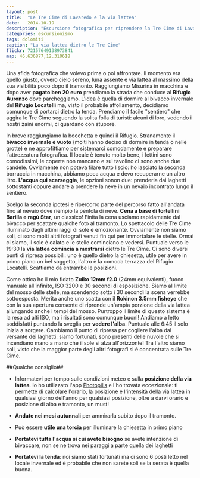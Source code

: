 ```yaml
---
layout: post
title:  "Le Tre Cime di Lavaredo e la via lattea"
date:   2014-10-19
description: "Escursione fotografica per riprendere la Tre Cime di Lavaredo con dietro la via lattea, consigli e qualche informazione sulla tecnica di ripresa"
categories: escursionismo
tags: dolomiti
caption: "La via lattea dietro le Tre Cime"
flickr: 72157649138973841
map: 46.636877,12.310618
---
```


Una sfida fotografica che volevo prima o poi affrontare. Il momento era quello giusto, ovvero cielo sereno, luna assente e via lattea al massimo della sua visibilità poco dopo il tramonto. Raggiungiamo Misurina in macchina e dopo aver **pagato ben 20 euro** prendiamo la strada che conduce al **Rifugio Auronzo** dove parcheggiamo. L'idea è quella di dormire al bivacco invernale del **Rifugio Locatelli** ma, visto il probabile affollamento, decidiamo comunque di portarci dietro la tenda. Prendiamo il facile "sentiero" che aggira le Tre Cime seguendo la solita folla di turisti: alcuni di loro, vedendo i nostri zaini enormi, ci guardano con stupore.

In breve raggiungiamo la bocchetta e quindi il Rifugio. Stranamente il **bivacco invernale è vuoto** (molti hanno deciso di dormire in tenda o nelle grotte) e ne approfittiamo per sistemarci comodamente e preparare l'attrezzatura fotografica. Il locale è tenuto molto bene, i lettini sono comodissimi, le coperte non mancano e sul tavolino ci sono anche due candele. Ovviamente non poteva filare tutto liscio: ho lasciato la seconda borraccia in macchina, abbiamo poca acqua e devo recuperarne un altro litro. **L'acqua qui scarseggia**, le opzioni sonon due: prenderla dai laghetti sottostanti oppure andare a prendere la neve in un nevaio incontrato lungo il sentiero.

Scelgo la seconda ipotesi e ripercorro parte del percorso fatto all'andata fino al nevaio dove riempio la pentola di neve. **Cena a base di tortellini Barilla e ragù Star**, un classico! Finita la cena usciamo rapidamente dal bivacco per scattare qualche foto al tramonto. Lo spettacolo delle Tre Cime illuminato dagli ultimi raggi di sole è emozionante. Ovviamente non siamo soli, ci sono molti altri fotografi venuti fin qui per immortalare le stelle. Ormai ci siamo, il sole è calato e le stelle cominciano e vedersi. Puntuale verso le 19:30 la **via lattea comincia a mostrarsi** dietro le Tre Cime. Ci sono diversi punti di ripresa possibili: uno è quello dietro la chiesetta, utile per avere in primo piano un bel soggetto, l'altro è la comoda terrazza del Rifugio Locatelli. Scattiamo da entrambe le posizioni.

Come ottica ho il mio fidato **Zuiko 12mm f2.0** (24mm equivalenti), fuoco manuale all'infinito, ISO 3200 e 30 secondi di esposizione. Siamo al limite del mosso delle stelle, ma scendendo sotto i 30 secondi la scena verrebbe sottoesposta. Merita anche uno scatta con il **Rokinon 3.5mm fisheye** che con la sua apertura consente di riprende un'ampia porzione della via lattea allungando anche i tempi del mosso. Purtroppo il limite di questo sistema è la resa ad alti ISO, ma i risultati sono comunque buoni! Andiamo a letto soddisfatti puntando la sveglia per **vedere l'alba**. Puntuale alle 6:45 il solo inizia a sorgere. Cambiamo il punto di ripresa per cogliere l'alba dal versante dei laghetti: siamo fortunati, sono presenti delle nuvole che si incendiano mano a mano che il sole si alza all'orizzonte! Tra l'altro siamo soli, visto che la maggior parte degli altri fotografi si è concentrata sulle Tre Cime. 

##Qualche consiglio##

* Informatevi per tempo sulle condizioni meteo e sulla **posizione della via lattea**. Io ho utilizzato l'app [Photopills](http://www.photopills.com "Sito di Photopills") e l'ho trovata eccezionale: ti permette di calcolare l'orario, la posizione e l'intensità della via lattea in qualsiasi giorno dell'anno per qualsiasi posizione, oltre a darvi orario e posizione di alba e tramonto, un must!

* **Andate nei mesi autunnali** per ammirarla subito dopo il tramonto.

* Può essere **utile una torcia** per illuminare la chiesetta in primo piano

* **Portatevi tutta l'acqua si cui avete bisogno** se avete intenzione di bivaccare, non se ne trova nei paraggi a parte quella dei laghetti

* **Portatevi la tenda**: noi siamo stati fortunati ma ci sono 6 posti letto nel locale invernale ed è probabile che non sarete soli se la serata è quella buona.